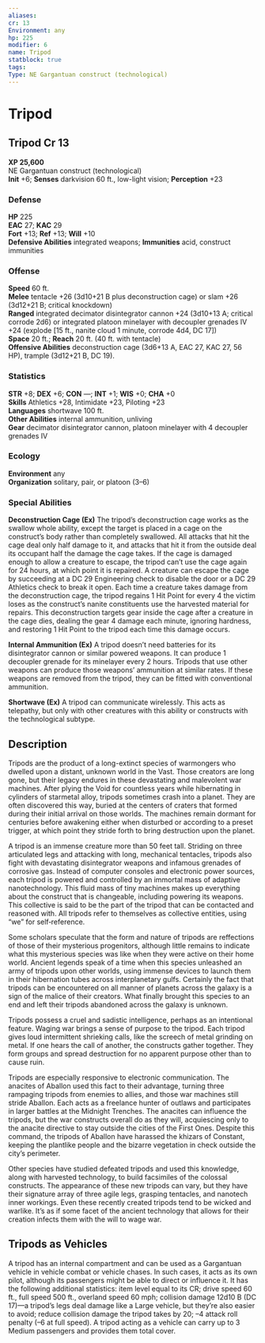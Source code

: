 ```yaml
---
aliases: 
cr: 13
Environment: any
hp: 225
modifier: 6
name: Tripod
statblock: true
tags: 
Type: NE Gargantuan construct (technological)  
---
```


# Tripod

## Tripod Cr 13

**XP 25,600**  
NE Gargantuan construct (technological)  
**Init** +6; **Senses** darkvision 60 ft., low-light vision; **Perception** +23  

### Defense

**HP** 225  
**EAC** 27; **KAC** 29  
**Fort** +13; **Ref** +13; **Will** +10  
**Defensive Abilities** integrated weapons; **Immunities** acid, construct immunities  

### Offense

**Speed** 60 ft.  
**Melee** tentacle +26 (3d10+21 B plus deconstruction cage) or slam +26 (3d12+21 B; critical knockdown)  
**Ranged** integrated decimator disintegrator cannon +24 (3d10+13 A; critical corrode 2d6) or integrated platoon minelayer with decoupler grenades IV +24 (explode \[15 ft., nanite cloud 1 minute, corrode 4d4, DC 17\])  
**Space** 20 ft.; **Reach** 20 ft. (40 ft. with tentacle)  
**Offensive Abilities** deconstruction cage (3d6+13 A, EAC 27, KAC 27, 56 HP), trample (3d12+21 B, DC 19).

### Statistics

**STR** +8; **DEX** +6; **CON** —; **INT** +1; **WIS** +0; **CHA** +0  
**Skills** Athletics +28, Intimidate +23, Piloting +23  
**Languages** shortwave 100 ft.  
**Other Abilities** internal ammunition, unliving  
**Gear** decimator disintegrator cannon, platoon minelayer with 4 decoupler grenades IV

### Ecology

**Environment** any  
**Organization** solitary, pair, or platoon (3–6)

### Special Abilities

**Deconstruction Cage (Ex)** The tripod’s deconstruction cage works as the swallow whole ability, except the target is placed in a cage on the construct’s body rather than completely swallowed. All attacks that hit the cage deal only half damage to it, and attacks that hit it from the outside deal its occupant half the damage the cage takes. If the cage is damaged enough to allow a creature to escape, the tripod can’t use the cage again for 24 hours, at which point it is repaired. A creature can escape the cage by succeeding at a DC 29 Engineering check to disable the door or a DC 29 Athletics check to break it open. Each time a creature takes damage from the deconstruction cage, the tripod regains 1 Hit Point for every 4 the victim loses as the construct’s nanite constituents use the harvested material for repairs. This deconstruction targets gear inside the cage after a creature in the cage dies, dealing the gear 4 damage each minute, ignoring hardness, and restoring 1 Hit Point to the tripod each time this damage occurs.

**Internal Ammunition (Ex)** A tripod doesn’t need batteries for its disintegrator cannon or similar powered weapons. It can produce 1 decoupler grenade for its minelayer every 2 hours. Tripods that use other weapons can produce those weapons’ ammunition at similar rates. If these weapons are removed from the tripod, they can be fitted with conventional ammunition.

**Shortwave (Ex)** A tripod can communicate wirelessly. This acts as telepathy, but only with other creatures with this ability or constructs with the technological subtype.

## Description

Tripods are the product of a long-extinct species of warmongers who dwelled upon a distant, unknown world in the Vast. Those creators are long gone, but their legacy endures in these devastating and malevolent war machines. After plying the Void for countless years while hibernating in cylinders of starmetal alloy, tripods sometimes crash into a planet. They are often discovered this way, buried at the centers of craters that formed during their initial arrival on those worlds. The machines remain dormant for centuries before awakening either when disturbed or according to a preset trigger, at which point they stride forth to bring destruction upon the planet.

A tripod is an immense creature more than 50 feet tall. Striding on three articulated legs and attacking with long, mechanical tentacles, tripods also fight with devastating disintegrator weapons and infamous grenades of corrosive gas. Instead of computer consoles and electronic power sources, each tripod is powered and controlled by an immortal mass of adaptive nanotechnology. This fluid mass of tiny machines makes up everything about the construct that is changeable, including powering its weapons. This collective is said to be the part of the tripod that can be contacted and reasoned with. All tripods refer to themselves as collective entities, using “we” for self‑reference.

Some scholars speculate that the form and nature of tripods are reffections of those of their mysterious progenitors, although little remains to indicate what this mysterious species was like when they were active on their home world. Ancient legends speak of a time when this species unleashed an army of tripods upon other worlds, using immense devices to launch them in their hibernation tubes across interplanetary gulfs. Certainly the fact that tripods can be encountered on all manner of planets across the galaxy is a sign of the malice of their creators. What finally brought this species to an end and left their tripods abandoned across the galaxy is unknown.

Tripods possess a cruel and sadistic intelligence, perhaps as an intentional feature. Waging war brings a sense of purpose to the tripod. Each tripod gives loud intermittent shrieking calls, like the screech of metal grinding on metal. If one hears the call of another, the constructs gather together. They form groups and spread destruction for no apparent purpose other than to cause ruin.

Tripods are especially responsive to electronic communication. The anacites of Aballon used this fact to their advantage, turning three rampaging tripods from enemies to allies, and those war machines still stride Aballon. Each acts as a freelance hunter of outlaws and participates in larger battles at the Midnight Trenches. The anacites can influence the tripods, but the war constructs overall do as they will, acquiescing only to the anacite directive to stay outside the cities of the First Ones. Despite this command, the tripods of Aballon have harassed the khizars of Constant, keeping the plantlike people and the bizarre vegetation in check outside the city’s perimeter.

Other species have studied defeated tripods and used this knowledge, along with harvested technology, to build facsimiles of the colossal constructs. The appearance of these new tripods can vary, but they have their signature array of three agile legs, grasping tentacles, and nanotech inner workings. Even these recently created tripods tend to be wicked and warlike. It’s as if some facet of the ancient technology that allows for their creation infects them with the will to wage war.

## Tripods as Vehicles

A tripod has an internal compartment and can be used as a Gargantuan vehicle in vehicle combat or vehicle chases. In such cases, it acts as its own pilot, although its passengers might be able to direct or influence it. It has the following additional statistics: item level equal to its CR; drive speed 60 ft., full speed 500 ft., overland speed 60 mph; collision damage 12d10 B (DC 17)—a tripod’s legs deal damage like a Large vehicle, but they’re also easier to avoid; reduce collision damage the tripod takes by 20; –4 attack roll penalty (–6 at full speed). A tripod acting as a vehicle can carry up to 3 Medium passengers and provides them total cover.
